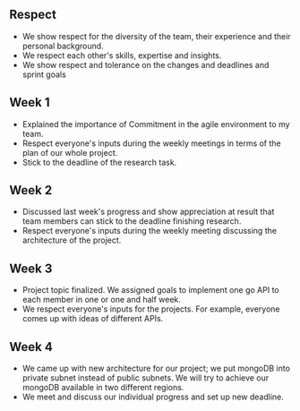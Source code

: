 ## Respect

* We show respect for the diversity of the team, their experience and their personal background.
* We respect each other's skills, expertise and insights.
* We show respect and tolerance on the changes and deadlines and sprint goals
## Week 1

* Explained the importance of Commitment in the agile environment to my team.
* Respect everyone's inputs during the weekly meetings in terms of the plan of our whole project.
* Stick to the deadline of the research task.

## Week 2

* Discussed last week's progress and show appreciation at result that team members can stick to the deadline finishing research.
* Respect everyone's inputs during the weekly meeting discussing the architecture of the project.

## Week 3

* Project topic finalized. We assigned goals to implement one go API to each member in one  or one and half week.
* We respect everyone's inputs for the projects. For example, everyone comes up with ideas of different APIs.

## Week 4

* We came up with new architecture for our project; we put mongoDB into private subnet instead of public subnets. We will try to achieve our mongoDB available in two different regions.
* We meet and discuss our individual progress and set up new deadline.
